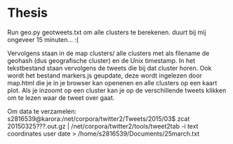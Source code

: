 # Thesis
Run geo.py geotweets.txt om alle clusters te berekenen. duurt bij mij ongeveer 15 minuten... :(

Vervolgens staan in de map clusters/ alle clusters met als filename de geohash (dus geografische cluster) en de Unix timestamp. In het tekstbestand staan vervolgens de tweets die bij dat cluster horen.
Ook wordt het bestand markers.js geupdate, deze wordt ingelezen door map.html die je in je browser kan openenen en alle clusters op een kaart plot. Als je inzoomt op een cluster kan je op de verschillende tweets klikken om te lezen waar de tweet over gaat.


Om data te verzamelen:
s2816539@karora:/net/corpora/twitter2/Tweets/2015/03$ zcat 20150325???.out.gz | /net/corpora/twitter2/tools/tweet2tab -i text coordinates user date > /home/s2816539/Documents/25march.txt
